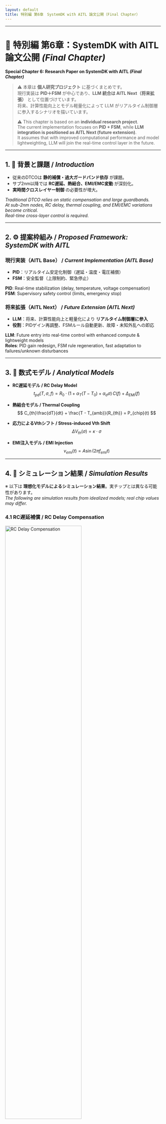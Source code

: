 ```yaml
---
layout: default
title: 特別編 第6章　SystemDK with AITL 論文公開（Final Chapter）
---
```


---

# 📕 特別編 第6章：SystemDK with AITL 論文公開 *(Final Chapter)*  
**Special Chapter 6: Research Paper on SystemDK with AITL *(Final Chapter)***

> ⚠️ 本章は **個人研究プロジェクト** に基づくまとめです。  
> 現行実装は **PID＋FSM** が中心であり、**LLM 統合は AITL Next（将来拡張）** として位置づけています。  
> 将来、計算性能向上とモデル軽量化によって LLM がリアルタイム制御層に参入するシナリオを描いています。  
>
> ⚠️ This chapter is based on an **individual research project**.  
> The current implementation focuses on **PID + FSM**, while **LLM integration is positioned as AITL Next (future extension)**.  
> It assumes that with improved computational performance and model lightweighting, LLM will join the real-time control layer in the future.

---

## 1. 📝 背景と課題 / *Introduction*
- 従来のDTCOは **静的補償・過大ガードバンド依存** が課題。  
- サブ2nm以降では **RC遅延、熱結合、EMI/EMC変動** が深刻化。  
- **実時間クロスレイヤー制御** の必要性が増大。  

*Traditional DTCO relies on static compensation and large guardbands.  
At sub-2nm nodes, RC delay, thermal coupling, and EMI/EMC variations become critical.  
Real-time cross-layer control is required.*

---

## 2. ⚙️ 提案枠組み / *Proposed Framework: SystemDK with AITL*

### 現行実装（AITL Base） / *Current Implementation (AITL Base)*
- **PID**：リアルタイム安定化制御（遅延・温度・電圧補償）  
- **FSM**：安全監督（上限制約、緊急停止）  

**PID**: Real-time stabilization (delay, temperature, voltage compensation)  
**FSM**: Supervisory safety control (limits, emergency stop)  

### 将来拡張（AITL Next） / *Future Extension (AITL Next)*
- **LLM**：将来、計算性能向上と軽量化により **リアルタイム制御層に参入**  
- **役割**：PIDゲイン再調整、FSMルール自動更新、故障・未知外乱への即応  

**LLM**: Future entry into real-time control with enhanced compute & lightweight models  
**Roles**: PID gain redesign, FSM rule regeneration, fast adaptation to failures/unknown disturbances  

---

## 3. 🧮 数式モデル / *Analytical Models*

- **RC遅延モデル / RC Delay Model**  
$$
t_{pd}(T, \sigma, f) = R_0 \cdot \big(1 + \alpha_T (T-T_0) + \alpha_\sigma \sigma \big)\,C(f) + \Delta_{EMI}(f)
$$

- **熱結合モデル / Thermal Coupling**  
$$
C_{th}\frac{dT}{dt} + \frac{T - T_{amb}}{R_{th}} = P_{chip}(t)
$$

- **応力によるVthシフト / Stress-induced Vth Shift**  
$$
\Delta V_{th}(\sigma) = \kappa \cdot \sigma
$$

- **EMI注入モデル / EMI Injection**  
$$
v_{emi}(t) = A \sin(2\pi f_{emi} t)
$$

---

## 4. 🔬 シミュレーション結果 / *Simulation Results*
※ 以下は **理想化モデルによるシミュレーション結果**。実チップとは異なる可能性があります。  
*The following are simulation results from idealized models; real chip values may differ.*  

### 4.1 RC遅延補償 / RC Delay Compensation
<img src="./figures/sim_delay_rc.png" alt="RC Delay Compensation" width="70%">

- 制御なし：大きなばらつき  
- PID：±20%に収束  
- PID＋FSM：±10%以内に収束  

*Uncontrolled: large variations  
PID: converges within ±20%  
PID+FSM: converges within ±10%*  

---

### 4.2 熱応答制御 / Thermal Response Control
<img src="./figures/sim_thermal_response.png" alt="Thermal Response Control" width="70%">

- 制御なし：+12Kオーバーシュート  
- PID：+4K程度  
- PID＋FSM：+2K以下  

*Uncontrolled: +12K overshoot  
PID: ~+4K  
PID+FSM: ≤+2K*  

---

### 4.3 EMIジッタ抑制 / EMI Jitter Suppression
<img src="./figures/sim_emi_jitter.png" alt="EMI Jitter Suppression" width="70%">

- 制御なし：100psジッタ  
- PID：20ps程度  
- PID＋FSM：10ps程度  

*Uncontrolled: 100ps jitter  
PID: ~20ps  
PID+FSM: ~10ps*  

---

### 4.4 総合比較表 / Summary Table
| 指標 / Metric | 制御なし / Uncontrolled | PIDのみ / PID only | PID＋FSM | LLM (Next, 理想値 / Ideal) |
|---------------|-------------------------|--------------------|-----------|--------------------------|
| RC Delay Variation | 1.0 (norm.) | 0.2 | 0.15 | ≪0.1 |
| Thermal Rise ΔT | +12 K | +4 K | +2 K | ≪1 K |
| EMI Jitter | 100 ps | 20 ps | 10 ps | ≪5 ps |

---

## 5. 💻 実装PoC / *Implementation PoC*

### 5.1 PID Verilog RTL
```verilog
module pid_ctrl #(parameter W=16, FRAC=8)(
  input  logic clk, rst_n,
  input  logic signed [W-1:0] e,
  input  logic signed [W-1:0] Kp, Ki, Kd,
  output logic signed [W-1:0] u_out
);
  logic signed [W-1:0] i_acc, e_prev, de;
  always_ff @(posedge clk or negedge rst_n) begin
    if(!rst_n) begin i_acc<=0; e_prev<=0; u_out<=0; end
    else begin
      de    <= e - e_prev;
      i_acc <= i_acc + e;
      u_out <= (Kp*e >>> FRAC) + (Ki*i_acc >>> FRAC) + (Kd*de >>> FRAC);
      e_prev<= e;
    end
  end
endmodule
```

---

### 5.2 FSM 状態遷移図 / FSM State Transitions
```mermaid
stateDiagram-v2
    [*] --> NOM
    NOM --> THROTTLE: temp > T_MAX
    THROTTLE --> COOL: temp > T_CRIT
    COOL --> EMERG: temp > T_SHDN
    THROTTLE --> NOM: temp < T_HYST
    COOL --> THROTTLE: temp < T_COOL_OK
    EMERG --> EMERG
```

---

### 5.3 YAML 設定例 / YAML Example
```yaml
targets:
  delay_ps: 1200
  temp_C:   80
limits:
  T_MAX: 90
  T_CRIT: 95
  T_SHDN: 105
  EMI_MAX: 0.6
pid:
  Kp: 0.8
  Ki: 0.05
  Kd: 0.1
actuator_bounds:
  freq_mhz: [800, 3200]
  vcore_mv: [700, 1100]
  fan_pwm:  [0, 255]
```

---

## 6. 🏭 EDAとの連携 / *EDA Integration*
- 制御モデル（PID＋FSM）は **Verilog RTL化** され、通常のEDAフロー（論理合成 → 配置配線 → STA → GDS II）に統合される。  
- **FEM解析（熱・応力・電磁界）** の結果を物理設計制約としてP&RやSTAに反映。  
- **ネットワークアナライザによるSパラ測定** を取り込み、インターコネクトの伝送特性をEDAツールで考慮。  
- 将来的には **LLM（AITL Next）** がEDAログやPVTシミュレーションを解析し、ゲイン再調整・FSMルール修正を自動生成 → RTLへフィードバック。  

*Control models (PID+FSM) are converted to Verilog RTL and integrated into standard EDA flows (Synthesis → P&R → STA → GDS II).  
FEM analysis (thermal/stress/EM) feeds back constraints to P&R and STA.  
S-parameter measurements are included in EDA to capture interconnect transmission effects.  
In the future, LLM (AITL Next) will analyze EDA logs and PVT simulations to automatically redesign gains and FSM rules, feeding them back to RTL.*  

---

```mermaid
flowchart TB
    subgraph Modeling [Control Modeling]
        PID[PID Controller] --> FSM[FSM Supervisor]
        FSM --> RTL[Verilog RTL]
        LLM[LLM (Next)] -.-> FSM
    end

    subgraph EDA [EDA Flow]
        RTL --> Synth[Logic Synthesis]
        Synth --> PnR[Place & Route]
        PnR --> LVS[LVS/DRC]
        LVS --> STA[Static Timing Analysis]
        STA --> GDS[GDS II]
    end

    STA -.-> Metrics[Runtime Metrics: Delay/Thermal/EMI]
    Metrics -.-> PID
    FEM[FEM Analysis] --> PnR
    FEM --> STA
    NA[S-parameter Measurement] --> STA
    NA --> PnR

    PDK[(Process Design Kit)] --> Synth
    PDK --> PnR
    PDK --> STA
```

---

## 7. 🚀 今後の展望 / *Future Work*
- **AITL Base**：PID＋FSM による安定制御の確立  
- **AITL Next**：軽量化LLMを用いたリアルタイム制御、EDAフローへの統合  
- **PoC**：実チップ試作と産業応用での実証  

*AITL Base: Establish stable control with PID + FSM  
AITL Next: Real-time LLM (lightweight) integration into EDA flows  
PoC: Prototype chips and industrial validation*  

---

## 8. 📄 論文・関連リンク / *Downloads & Related Links*
- 📑 [Main Paper (PDF)](systemdk_aitl2025.pdf)  

---

## 9. 👤 著者・ライセンス / *Author & License*

| 📌 Item | 📄 Details |
|------|------|
| **Author** | **三溝 真一 / Shinichi Samizo** |
| **💻 GitHub** | [![GitHub](https://img.shields.io/badge/GitHub-Samizo--AITL-blue?style=for-the-badge&logo=github)](https://github.com/Samizo-AITL) |
| **📜 License** | Code: [MIT](https://opensource.org/licenses/MIT) ・ Text: [CC BY 4.0](https://creativecommons.org/licenses/by/4.0/) ・ Figures: [CC BY-NC 4.0](https://creativecommons.org/licenses/by-nc/4.0/) |

---

## 🔙 戻る / *Back to Top*
🏠 [Edusemi-v4x](../) ｜ 📂 [GitHub Repo](https://github.com/Samizo-AITL/Edusemi-v4x)
